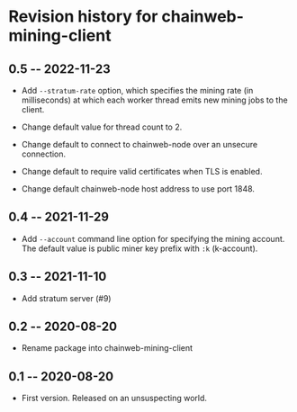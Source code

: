 # Revision history for chainweb-mining-client

## 0.5 -- 2022-11-23

*   Add `--stratum-rate` option, which specifies the mining rate (in
    milliseconds) at which each worker thread emits new mining jobs to the
    client.

*   Change default value for thread count to 2.
*   Change default to connect to chainweb-node over an unsecure connection.
*   Change default to require valid certificates when TLS is enabled.
*   Change default chainweb-node host address to use port 1848.

## 0.4 -- 2021-11-29

*   Add `--account` command line option for specifying the mining account. The
    default value is public miner key prefix with `:k` (k-account).

## 0.3 -- 2021-11-10

*   Add stratum server (#9)

## 0.2 -- 2020-08-20

* Rename package into chainweb-mining-client

## 0.1 -- 2020-08-20

* First version. Released on an unsuspecting world.
